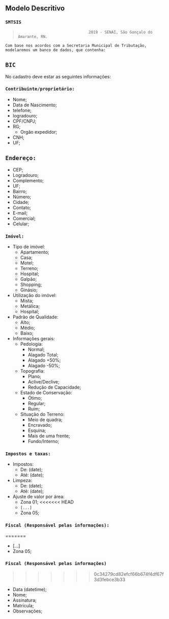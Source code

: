 


## Modelo Descritivo
###	 `SMTSIS`   

>									 2019 - SENAI, São Gonçalo do Amarante, RN.

	Com base nos acordos com a Secretaria Municipal de Tributação, modelaremos um banco de dados, que contenha:
## `BIC`
No cadastro deve estar as seguintes informações:

### `Contribuinte/proprietário:`
- Nome;
- Data de Nascimento;
- telefone;
- logradouro;
- CPF/CNPJ;
- RG;
  - Orgão expedidor;
- CNH;
- UF;

## `Endereço:`
- CEP;
- Logradouro;
- Complemento;
- UF;
- Bairro;
- Número;
- Cidade;
- Contato;
- E-mail;
- Comercial;
- Celular;

### `Imóvel:`
- Tipo de imóvel:
  - Apartamento;
  - Casa;
  - Motel;
  - Terreno;
  - Hospital;
  - Galpão;
  - Shopping;
  - Ginásio;
- Utilização do imóvel:
  - Mista;
  - Metálica;
  - Hospital;
- Padrão de Qualidade:
  - Alto;
  - Médio;
  - Baixo;
- Informações gerais:
  - Pedologia:
    - Normal;
    - Alagado Total;
    - Alagado +50%;
    - Alagado -50%;
  - Topografia:
    - Plano;
    - Aclive/Declive;
    - Redução de Capacidade;
  - Estado de Conservação:
    - Ótimo;
    - Regular;
    - Ruim;
  - Situação do Terreno:
    - Meio de quadra;
    - Encravado;
    - Esquina;
    - Mais de uma frente;
    - Fundo/Interno;

### `Impostos e taxas:`
- Impostos:
  - De: (date);
  - Até: (date);
- Limpeza:
  - De: (date);
  - Até: (date);
- Ajuste de valor por área:
  - Zona 01;
<<<<<<< HEAD
  - `[...]`
  - Zona 05;
### `Fiscal (Responsável pelas informações):`
=======
  - [...]
  - Zona 05;
### `Fiscal (Responsável pelas informações)`
>>>>>>> 0c34279cd82efcf66b674f4df67f3d3febce3b33
- Data (datetime);
- Nome;
- Assinatura;
- Matrícula;
- Observações;
